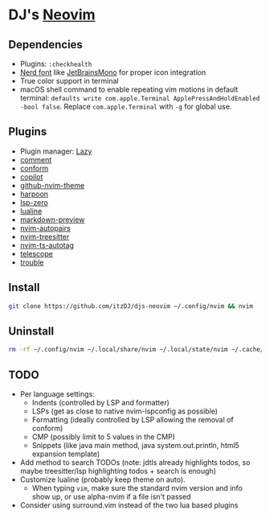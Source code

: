 # DJ's [Neovim](https://neovim.io)

## Dependencies

- Plugins: `:checkhealth`
- [Nerd font](https://www.nerdfonts.com/font-downloads) like [JetBrainsMono](https://www.programmingfonts.org/#jetbrainsmono) for proper icon integration
- True color support in terminal
- macOS shell command to enable repeating vim motions in default terminal: `defaults write com.apple.Terminal ApplePressAndHoldEnabled -bool false`. Replace `com.apple.Terminal` with `-g` for global use.

## Plugins

- Plugin manager: [Lazy](https://github.com/folke/lazy.nvim)
- [comment](https://github.com/numToStr/Comment.nvim)
- [conform](https://github.com/stevearc/conform.nvim/)
- [copilot](https://github.com/github/copilot.vim)
- [github-nvim-theme](https://github.com/projekt0n/github-nvim-theme)
- [harpoon](https://github.com/ThePrimeagen/harpoon)
- [lsp-zero](https://github.com/VonHeikemen/lsp-zero.nvim)
- [lualine](https://github.com/nvim-lualine/lualine.nvim)
- [markdown-preview](https://github.com/iamcco/markdown-preview.nvim)
- [nvim-autopairs](https://github.com/windwp/nvim-autopairs)
- [nvim-treesitter](https://github.com/nvim-treesitter/nvim-treesitter)
- [nvim-ts-autotag](https://github.com/windwp/nvim-ts-autotag)
- [telescope](https://github.com/nvim-telescope/telescope.nvim)
- [trouble](https://github.com/folke/trouble.nvim)

## Install

```bash
git clone https://github.com/itzDJ/djs-neovim ~/.config/nvim && nvim
```

## Uninstall

```bash
rm -rf ~/.config/nvim ~/.local/share/nvim ~/.local/state/nvim ~/.cache/nvim
```

## TODO

- Per language settings:
  - Indents (controlled by LSP and formatter)
  - LSPs (get as close to native nvim-lspconfig as possible)
  - Formatting (ideally controlled by LSP allowing the removal of conform)
  - CMP (possibly limit to 5 values in the CMP)
  - Snippets (like java main method, java system.out.println, html5 expansion template)
- Add method to search TODOs (note: jdtls already highlights todos, so maybe treesitter/lsp highlighting todos + search is enough)
- Customize lualine (probably keep theme on auto).
  - When typing `vim`, make sure the standard nvim version and info show up, or use alpha-nvim if a file isn't passed
- Consider using surround.vim instead of the two lua based plugins
